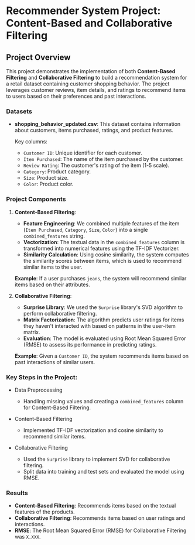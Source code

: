 # Recommender System Project: Content-Based and Collaborative Filtering

## Project Overview

This project demonstrates the implementation of both **Content-Based Filtering** and **Collaborative Filtering** to build a recommendation system for a retail dataset containing customer shopping behavior. The project leverages customer reviews, item details, and ratings to recommend items to users based on their preferences and past interactions.

### Datasets

- **shopping_behavior_updated.csv**: This dataset contains information about customers, items purchased, ratings, and product features.
  
  Key columns:
  - `Customer ID`: Unique identifier for each customer.
  - `Item Purchased`: The name of the item purchased by the customer.
  - `Review Rating`: The customer's rating of the item (1-5 scale).
  - `Category`: Product category.
  - `Size`: Product size.
  - `Color`: Product color.

### Project Components

1. **Content-Based Filtering**:
   - **Feature Engineering**: We combined multiple features of the item (`Item Purchased`, `Category`, `Size`, `Color`) into a single `combined_features` string.
   - **Vectorization**: The textual data in the `combined_features` column is transformed into numerical features using the TF-IDF Vectorizer.
   - **Similarity Calculation**: Using cosine similarity, the system computes the similarity scores between items, which is used to recommend similar items to the user.
   
   **Example**: 
   If a user purchases `jeans`, the system will recommend similar items based on their attributes.

2. **Collaborative Filtering**:
   - **Surprise Library**: We used the `Surprise` library's SVD algorithm to perform collaborative filtering.
   - **Matrix Factorization**: The algorithm predicts user ratings for items they haven't interacted with based on patterns in the user-item matrix.
   - **Evaluation**: The model is evaluated using Root Mean Squared Error (RMSE) to assess its performance in predicting ratings.

   **Example**:
   Given a `Customer ID`, the system recommends items based on past interactions of similar users.

### Key Steps in the Project:

- Data Preprocessing
  - Handling missing values and creating a `combined_features` column for Content-Based Filtering.
  
- Content-Based Filtering
  - Implemented TF-IDF vectorization and cosine similarity to recommend similar items.
  
- Collaborative Filtering
  - Used the `Surprise` library to implement SVD for collaborative filtering.
  - Split data into training and test sets and evaluated the model using RMSE.

### Results

- **Content-Based Filtering**: Recommends items based on the textual features of the products.
- **Collaborative Filtering**: Recommends items based on user ratings and interactions.
- **RMSE**: The Root Mean Squared Error (RMSE) for Collaborative Filtering was `X.XXX`.

